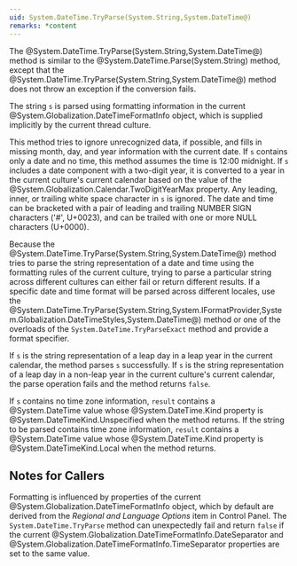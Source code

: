 ```yaml
---
uid: System.DateTime.TryParse(System.String,System.DateTime@)
remarks: *content
---
```

The @System.DateTime.TryParse(System.String,System.DateTime@) method is similar to the @System.DateTime.Parse(System.String) method, except that the @System.DateTime.TryParse(System.String,System.DateTime@) method does not throw an exception if the conversion fails.

The string `s` is parsed using formatting information in the current @System.Globalization.DateTimeFormatInfo object, which is supplied implicitly by the current thread culture.

This method tries to ignore unrecognized data, if possible, and fills in missing month, day, and year information with the current date. If `s` contains only a date and no time, this method assumes the time is 12:00 midnight. If `s` includes a date component with a two-digit year, it is converted to a year in the current culture's current calendar based on the value of the @System.Globalization.Calendar.TwoDigitYearMax property. Any leading, inner, or trailing white space character in `s` is ignored. The date and time can be bracketed with a pair of leading and trailing NUMBER SIGN characters ('#', U+0023), and can be trailed with one or more NULL characters (U+0000).

Because the @System.DateTime.TryParse(System.String,System.DateTime@) method tries to parse the string representation of a date and time using the formatting rules of the current culture, trying to parse a particular string across different cultures can either fail or return different results. If a specific date and time format will be parsed across different locales, use the @System.DateTime.TryParse(System.String,System.IFormatProvider,System.Globalization.DateTimeStyles,System.DateTime@) method or one of the overloads of the `System.DateTime.TryParseExact` method and provide a format specifier.

If `s` is the string representation of a leap day in a leap year in the current calendar, the method parses `s` successfully. If `s` is the string representation of a leap day in a non-leap year in the current culture's current calendar, the parse operation fails and the method returns `false`.

If `s` contains no time zone information, `result` contains a @System.DateTime value whose @System.DateTime.Kind property is @System.DateTimeKind.Unspecified when the method returns. If the string to be parsed contains time zone information, `result` contains a @System.DateTime value whose @System.DateTime.Kind property is @System.DateTimeKind.Local when the method returns.

## Notes for Callers ##

Formatting is influenced by properties of the current @System.Globalization.DateTimeFormatInfo object, which by default are derived from the *Regional and Language Options* item in Control Panel. The `System.DateTime.TryParse` method can unexpectedly fail and return `false` if the current @System.Globalization.DateTimeFormatInfo.DateSeparator and @System.Globalization.DateTimeFormatInfo.TimeSeparator properties are set to the same value.
